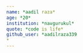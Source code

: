 ```yaml
---
name: *aadil raza*
age: *20*
institution: *navgurukul*
quote: *code is life*
github_user: *aadilraza339
*
---
```

